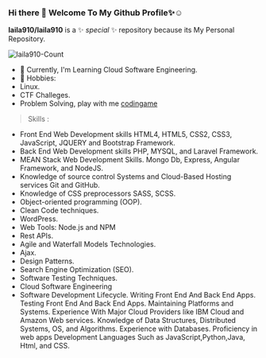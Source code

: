 ### Hi there 👋 Welcome To My Github Profile✨:relaxed:


**laila910/laila910** is a ✨ _special_ ✨ repository because its My Personal Repository.
<p align="left"> <img src="https://komarev.com/ghpvc/?username=laila910&label=Profile%20views&color=0e75b6&style=flat" alt="laila910-Count" /> </p>

   - 🔭 Currently, I'm Learning Cloud Software Engineering.
   - 💬 Hobbies:
   - Linux.
   - CTF Challeges.
   - Problem Solving, play with me [codingame](https://www.codingame.com/profile/003cb35a2ab1adf1e8087c2c8412e08d7069194)
> Skills : 
  - Front End Web Development skills
      HTML4, HTML5, CSS2, CSS3, JavaScript, JQUERY and Bootstrap Framework.
  - Back End Web Development skills
      PHP, MYSQL, and Laravel Framework.
  - MEAN Stack Web Development Skills.
     Mongo Db, Express, Angular Framework, and NodeJS.
  - Knowledge of source control Systems and Cloud-Based Hosting services
      Git and GitHub.
  - Knowledge of CSS preprocessors
      SASS, SCSS.
  - Object-oriented programming (OOP).
  - Clean Code techniques.
  - WordPress.
  - Web Tools:
     Node.js and NPM
  - Rest APIs.
  - Agile and Waterfall Models Technologies.
  - Ajax.
  - Design Patterns.
  - Search Engine Optimization (SEO).
  - Software Testing Techniques.
  - Cloud Software Engineering 
  - Software Development Lifecycle.
      Writing Front End And Back End Apps.
      Testing Front End And Back End Apps.
      Maintaining Platforms and Systems.
      Experience With Major Cloud Providers like IBM Cloud and Amazon Web services.
      Knowledge of Data Structures, Distributed Systems, OS, and Algorithms.
      Experience with Databases.
      Proficiency in web apps Development Languages Such as
      JavaScript,Python,Java, Html, and CSS.
<!-- ### Github Stats
<a>
  
  ![](https://github.com/laila910/laila910/blob/master/generated/overview.svg)
  ![](https://github.com/laila910/laila910/blob/master/generated/languages.svg)
 
</a> -->
